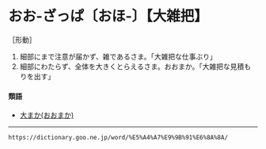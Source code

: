 # おお‐ざっぱ〔おほ‐〕【大雑把】

［形動］
1. 細部にまで注意が届かず、雑であるさま。「大雑把な仕事ぶり」
2. 細部にわたらず、全体を大きくとらえるさま。おおまか。「大雑把な見積もりを出す」
    

#### 類語

-   [大まか(おおまか)](https://dictionary.goo.ne.jp/word/%E5%A4%A7%E3%81%BE%E3%81%8B/#jn-29502)

---
`https://dictionary.goo.ne.jp/word/%E5%A4%A7%E9%9B%91%E6%8A%8A/`